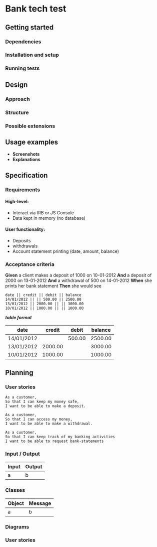 Bank tech test
==============

Getting started
---------------

### Dependencies

### Installation and setup

### Running tests

Design
------

### Approach

### Structure

### Possible extensions

Usage examples
--------------

- **Screenshots**
- **Explanations**

Specification
-------------

### Requirements

#### High-level:
* Interact via IRB or JS Console
* Data kept in memory (no database)

#### User functionality:
* Deposits
* withdrawals
* Account statement printing (date, amount, balance)

### Acceptance criteria

**Given** a client makes a deposit of 1000 on 10-01-2012
**And** a deposit of 2000 on 13-01-2012
**And** a withdrawal of 500 on 14-01-2012
**When** she prints her bank statement
**Then** she would see

```
date || credit || debit || balance
14/01/2012 || || 500.00 || 2500.00
13/01/2012 || 2000.00 || || 3000.00
10/01/2012 || 1000.00 || || 1000.00
```

***table format***

date       | credit  | debit      | balance
-----------|---------|------------|--------
14/01/2012 |         | 500.00     | 2500.00
13/01/2012 | 2000.00 |            | 3000.00
10/01/2012 | 1000.00 |            | 1000.00

Planning
--------

### User stories

```
As a customer,
So that I can keep my money safe,
I want to be able to make a deposit.

As a customer,
So that I can access my money,
I want to be able to make a withdrawal.

As a customer,
So that I can keep track of my banking activities
I want to be able to request bank-statements
```

### Input / Output

Input | Output
------|--------
a     | b

### Classes

Object | Message
-------|---------
a      | b

### Diagrams

### User stories
